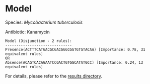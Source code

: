 
# Model

Species: *Mycobacterium tuberculosis*

Antibiotic: Kanamycin

```
Model (Disjunction - 2 rules):
------------------------------
Presence(ACTTTCATGACGCGACGGGCGGTGTGTACAA) [Importance: 0.78, 31 equivalent rules]
OR
Absence(ACAGTCACAGAATCCGACTGTGGCATATGCC) [Importance: 0.24, 13 equivalent rules]

```

For details, please refer to the [results directory](../../../../../results/scm_b/mycobacterium%20tuberculosis/kanamycin/repeat_10/).

